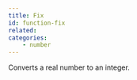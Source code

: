 ```yaml
---
title: Fix
id: function-fix
related:
categories:
    - number
---
```


Converts a real number to an integer.
